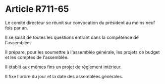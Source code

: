 # Article R711-65

Le comité directeur se réunit sur convocation du président au moins neuf fois par an.

Il se saisit de toutes les questions entrant dans la compétence de l'assemblée.

Il prépare, pour les soumettre à l'assemblée générale, les projets de budget et les comptes de l'assemblée.

Il établit aux mêmes fins un projet de règlement intérieur.

Il fixe l'ordre du jour et la date des assemblées générales.
